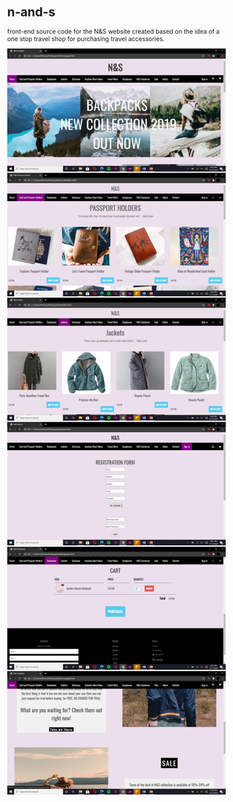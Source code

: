 # n-and-s
front-end source code for the N&amp;S website created based on the idea of a one stop travel shop for purchasing travel accessories.

![alt text](https://github.com/ShireenPatel/n-and-s/blob/master/outputImages/Screenshot%20(102).png?raw=true)
![alt text](https://github.com/ShireenPatel/n-and-s/blob/master/outputImages/Screenshot%20(103).png?raw=true)
![alt text](https://github.com/ShireenPatel/n-and-s/blob/master/outputImages/Screenshot%20(104).png?raw=true)
![alt text](https://github.com/ShireenPatel/n-and-s/blob/master/outputImages/Screenshot%20(105).png?raw=true)
![alt text](https://github.com/ShireenPatel/n-and-s/blob/master/outputImages/Screenshot%20(107).png?raw=true)
![alt text](https://github.com/ShireenPatel/n-and-s/blob/master/outputImages/Screenshot%20(109).png?raw=true)
